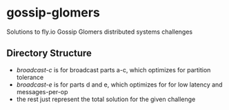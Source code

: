 # gossip-glomers
Solutions to fly.io Gossip Glomers distributed systems challenges
## Directory Structure 
* *broadcast-c* is for broadcast parts a-c, which optimizes for partition tolerance 
* *broadcast-e* is for parts d and e, which optimizes for for low latency and messages-per-op
* the rest just represent the total solution for the given challenge
